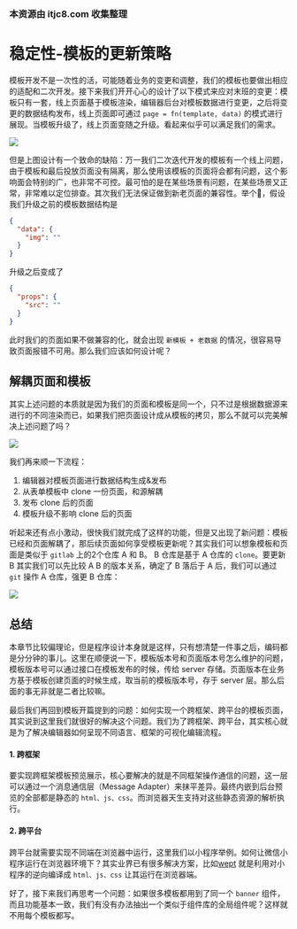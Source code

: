 ### 本资源由 itjc8.com 收集整理
# 稳定性-模板的更新策略
模板开发不是一次性的活，可能随着业务的变更和调整，我们的模板也要做出相应的适配和二次开发。接下来我们开开心心的设计了以下模式来应对末班的变更：模板只有一套，线上页面基于模板渲染，编辑器后台对模板数据进行变更，之后将变更的数据结构发布，线上页面即可通过 `page = fn(template, data)` 的模式进行展现。当模板升级了，线上页面变随之升级。看起来似乎可以满足我们的需求。

![](https://p6-juejin.byteimg.com/tos-cn-i-k3u1fbpfcp/064067948cc64703825cad3163cdf634~tplv-k3u1fbpfcp-watermark.image)

但是上图设计有一个致命的缺陷：万一我们二次迭代开发的模板有一个线上问题，由于模板和最后投放页面没有隔离，那么使用该模板的页面将会都有问题，这个影响面会特别的广，也非常不可控。最可怕的是在某些场景有问题，在某些场景又正常，非常难以定位排查。其次我们无法保证做到新老页面的兼容性。举个🌰，假设我们升级之前的模板数据结构是
```json
{
  "data": {
    "img": ""
  }
}
```
升级之后变成了
```json
{
  "props": {
    "src": ""
  }
}
```
此时我们的页面如果不做兼容的化，就会出现 `新模板 + 老数据` 的情况，很容易导致页面报错不可用。那么我们应该如何设计呢？

## 解耦页面和模板
其实上述问题的本质就是因为我们的页面和模板是同一个，只不过是根据数据源来进行的不同渲染而已，如果我们把页面设计成从模板的拷贝，那么不就可以完美解决上述问题了吗？

![](https://p3-juejin.byteimg.com/tos-cn-i-k3u1fbpfcp/458c1bef91bb42cab6023775e26e5507~tplv-k3u1fbpfcp-watermark.image)

我们再来顺一下流程：
1. 编辑器对模板页面进行数据结构生成&发布
2. 从表单模板中 clone 一份页面，和源解耦
3. 发布 clone 后的页面
4. 模板升级不影响 clone 后的页面

听起来还有点小激动，很快我们就完成了这样的功能，但是又出现了新问题：模板已经和页面解耦了，那后续页面如何享受模板更新呢？其实我们可以想象模板和页面是类似于 `gitlab` 上的2个仓库 A 和 B。 B 仓库是基于 A 仓库的 `clone`。要更新 B 其实我们可以先比较 A B 的版本关系，确定了 B 落后于 A 后，我们可以通过 `git` 操作 A 仓库，强更 B 仓库：

![](https://p6-juejin.byteimg.com/tos-cn-i-k3u1fbpfcp/accb8abfb78a449fbec9aa014d05f104~tplv-k3u1fbpfcp-watermark.image)

## 总结
本章节比较偏理论，但是程序设计本身就是这样，只有想清楚一件事之后，编码都是分分钟的事儿。这里在顺便说一下，模板版本号和页面版本号怎么维护的问题，模板版本号可以通过接口在模板发布的时候，传给 server 存储。页面版本在业务方基于模板创建页面的时候生成，取当前的模板版本号，存于 server 层。那么后面的事无非就是二者比较嘛。

最后我们再回到模板开篇提到的问题：如何实现一个跨框架、跨平台的模板页面，其实说到这里我们就很好的解决这个问题。我们为了跨框架、跨平台，其实核心就是为了解决编辑器如何呈现不同语言、框架的可视化编辑流程。

#### 1. 跨框架
要实现跨框架模板预览展示，核心要解决的就是不同框架操作通信的问题，这一层可以通过一个消息通信层（Message Adapter）来抹平差异。最终内嵌到后台预览的全部都是静态的 `html、js、css`。而浏览器天生支持对这些静态资源的解析执行。

#### 2. 跨平台
跨平台就需要实现不同端在浏览器中运行，这里我们以小程序举例。如何让微信小程序运行在浏览器环境下？其实业界已有很多解决方案，比如[wept](https://github.com/wetools/wept) 就是利用对小程序的逆向编译成 `html、js、css` 让其运行在浏览器端。

好了，接下来我们再思考一个问题：如果很多模板都用到了同一个 `banner` 组件，而且功能基本一致，我们有没有办法抽出一个类似于组件库的全局组件呢？这样就不用每个模板都写。
